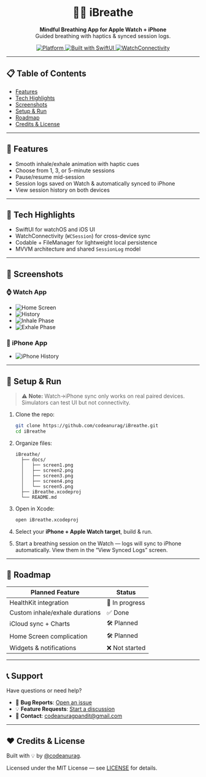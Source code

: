 
<h1 align="center">🧘‍♂️ iBreathe</h1>

<p align="center">
  <b>Mindful Breathing App for Apple Watch + iPhone</b><br>
  Guided breathing with haptics & synced session logs.
</p>

<p align="center">
  <a href="https://github.com/codeanurag/iBreathe">
    <img src="https://img.shields.io/badge/Platform-watchOS%20%2B%20iOS-blue?logo=apple" alt="Platform"/>
    <img src="https://img.shields.io/badge/SwiftUI-built-orange?logo=swift" alt="Built with SwiftUI"/>
    <img src="https://img.shields.io/badge/Sync-WatchConnectivity-purple" alt="WatchConnectivity"/>
  </a>
</p>

---

## 📋 Table of Contents

- [Features](#-features)
- [Tech Highlights](#-tech-highlights)
- [Screenshots](#-screenshots)
- [Setup & Run](#-setup--run)
- [Roadmap](#-roadmap)
- [Credits & License](#-credits--license)
---

## 🎯 Features

- Smooth inhale/exhale animation with haptic cues  
- Choose from 1, 3, or 5-minute sessions  
- Pause/resume mid-session  
- Session logs saved on Watch & automatically synced to iPhone  
- View session history on both devices

---

## 🔧 Tech Highlights

- SwiftUI for watchOS and iOS UI  
- WatchConnectivity (`WCSession`) for cross-device sync  
- Codable + FileManager for lightweight local persistence  
- MVVM architecture and shared `SessionLog` model

---

## 📸 Screenshots

### ⌚ Watch App

- ![Home Screen](docs/screen1.png)
- ![History](docs/screen2.png)
- ![Inhale Phase](docs/screen3.png)
- ![Exhale Phase](docs/screen4.png)

### 📱 iPhone App

- ![iPhone History](docs/screen5.png)

---

## 🧪 Setup & Run

> ⚠️ **Note:** Watch→iPhone sync only works on real paired devices. Simulators can test UI but not connectivity.

1. Clone the repo:  
   ```bash
   git clone https://github.com/codeanurag/iBreathe.git
   cd iBreathe
   ```

2. Organize files:
   ```
   iBreathe/
     ├── docs/
     │   ├── screen1.png
     │   ├── screen2.png
     │   ├── screen3.png
     │   ├── screen4.png
     │   └── screen5.png
     ├── iBreathe.xcodeproj
     └── README.md
   ```

3. Open in Xcode:
   ```bash
   open iBreathe.xcodeproj
   ```

4. Select your **iPhone + Apple Watch target**, build & run.

5. Start a breathing session on the Watch — logs will sync to iPhone automatically. View them in the “View Synced Logs” screen.

---

## 🚀 Roadmap

| Planned Feature          | Status     |
|--------------------------|------------|
| HealthKit integration    | 🚧 In progress |
| Custom inhale/exhale durations | ✅ Done |
| iCloud sync + Charts     | 🛠 Planned |
| Home Screen complication | 🛠 Planned |
| Widgets & notifications  | ❌ Not started |

---

## 📞 Support

Have questions or need help?

- 🐛 **Bug Reports**: [Open an issue](https://github.com/codeanurag/iBreathe/issues)
- 💡 **Feature Requests**: [Start a discussion](https://github.com/codeanurag/iBreathe/discussions)
- 📧 **Contact**: [codeanuragpandit@gmail.com](mailto:codeanuragpandit@gmail.com)

---  

## ❤️ Credits & License

Built with 💡 by [@codeanurag](https://github.com/codeanurag).  

Licensed under the MIT License — see [LICENSE](LICENSE) for details.
